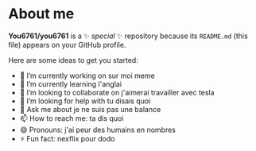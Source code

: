 # About me


**You6761/you6761** is a ✨ _special_ ✨ repository because its `README.md` (this file) appears on your GitHub profile.

Here are some ideas to get you started:

- 🔭 I’m currently working on sur moi meme
- 🌱 I’m currently learning l'anglai
- 👯 I’m looking to collaborate on j'aimerai travailler avec tesla
- 🤔 I’m looking for help with tu disais quoi
- 💬 Ask me about je ne suis pas une balance
- 📫 How to reach me: ta dis quoi
- 😄 Pronouns: j'ai peur des humains en nombres
- ⚡ Fun fact: nexflix pour dodo
  
